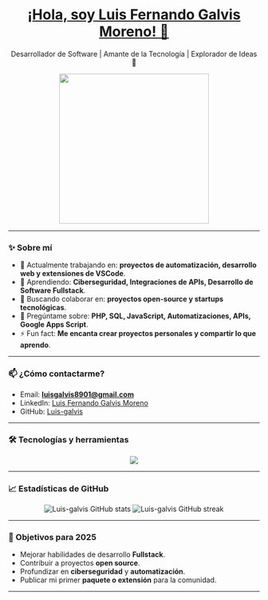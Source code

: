 <div align="center">
  <h1 align="center"><a href="https://www.linkedin.com/in/luis-fernando-galvis-moreno-a589a6262/">¡Hola, soy Luis Fernando Galvis Moreno! 👋</a></h1>
  
  <p align="center">
    Desarrollador de Software | Amante de la Tecnología | Explorador de Ideas 🚀
  </p>

  <img src="https://media.giphy.com/media/qgQUggAC3Pfv687qPC/giphy.gif" width="300">
</div>

---

### ✨ Sobre mí

- 🔭 Actualmente trabajando en: **proyectos de automatización, desarrollo web y extensiones de VSCode**.
- 🌱 Aprendiendo: **Ciberseguridad, Integraciones de APIs, Desarrollo de Software Fullstack**.
- 👯 Buscando colaborar en: **proyectos open-source y startups tecnológicas**.
- 💬 Pregúntame sobre: **PHP, SQL, JavaScript, Automatizaciones, APIs, Google Apps Script**.
- ⚡ Fun fact: **Me encanta crear proyectos personales y compartir lo que aprendo**.

---

### 📫 ¿Cómo contactarme?

- Email: **luisgalvis8901@gmail.com**
- LinkedIn: [Luis Fernando Galvis Moreno](https://www.linkedin.com/in/luisfernandogalvismoreno/)
- GitHub: [Luis-galvis](https://github.com/Luis-galvis)

---

### 🛠️ Tecnologías y herramientas

<div align="center">
  <img src="https://skillicons.dev/icons?i=php,mysql,javascript,html,css,linux,git,github,vscode,python" />
</div>

---

### 📈 Estadísticas de GitHub

<div align="center">
  <img src="https://github-readme-stats.vercel.app/api?username=Luis-galvis&show_icons=true&theme=radical" alt="Luis-galvis GitHub stats" />
  <img src="https://github-readme-streak-stats.herokuapp.com/?user=Luis-galvis&theme=radical" alt="Luis-galvis GitHub streak" />
</div>

---

### 🎯 Objetivos para 2025

- Mejorar habilidades de desarrollo **Fullstack**.
- Contribuir a proyectos **open source**.
- Profundizar en **ciberseguridad** y **automatización**.
- Publicar mi primer **paquete o extensión** para la comunidad.

---

<!--
**Luis-galvis/Luis-galvis** is a ✨ _special_ ✨ repository because its `README.md` (this file) appears on your GitHub profile.

Here are some ideas to get you started:

- 🔭 I’m currently working on ...
- 🌱 I’m currently learning ...
- 👯 I’m looking to collaborate on ...
- 🤔 I’m looking for help with ...
- 💬 Ask me about ...
- 📫 How to reach me: ...
- 😄 Pronouns: ...
- ⚡ Fun fact: ...
-->

